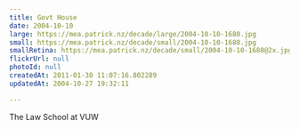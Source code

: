 ```yaml
---
title: Govt House
date: 2004-10-10
large: https://mea.patrick.nz/decade/large/2004-10-10-1680.jpg
small: https://mea.patrick.nz/decade/small/2004-10-10-1680.jpg
smallRetina: https://mea.patrick.nz/decade/small/2004-10-10-1680@2x.jpg
flickrUrl: null
photoId: null
createdAt: 2011-01-30 11:07:16.802289
updatedAt: 2004-10-27 19:32:11

---
```

The Law School at VUW
